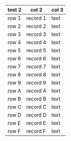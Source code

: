 test 2|col 2|col 3
-|-|-
row 1|record 1|text
row 2|record 2|text
row 3|record 3|text
row 4|record 4|text
row 5|record 5|text
row 6|record 6|text
row 7|record 7|text
row 8|record 8|text
row 9|record 9|text
row A|record A|text
row B|record B|text
row C|record C|text
row D|record D|text
row E|record E|text
row F|record F|text
